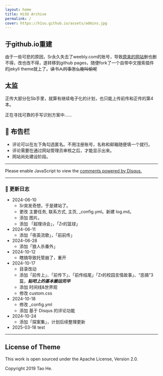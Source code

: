 ```yaml
---
layout: home
title: HiSU Archive
permalink: /
cover: https://h1su.github.io/assets/admins.jpg
---
```


## 于github.io重建

由于一些可悲的原因，Sr永久失去了weebly.com的账号，导致[原来的网站](https://timewithhisu.weebly.com/)删也删不得，改也改不得，遂转移到github pages，随便fork了一个自带中文搜索插件的jekyll theme就上了。~~读书人的事怎么能叫偷呢~~

## 太监

正传大部分在Sb手里，就算有继续电子化的计划，也只能上传前传和正传的第4本。

正在寻找可靠的手写识别方案中……


## :pushpin: 布告栏

- 评论可以在左下角勾选匿名。不用注册账号，名称和邮箱随便填一个就行。
- 评论需要在通过网站管理员审核之后，才能显示出来。
- 网站尚处建设阶段。


---

<div id="disqus_thread"></div>
<script>
    /**
    *  RECOMMENDED CONFIGURATION VARIABLES: EDIT AND UNCOMMENT THE SECTION BELOW TO INSERT DYNAMIC VALUES FROM YOUR PLATFORM OR CMS.
    *  LEARN WHY DEFINING THESE VARIABLES IS IMPORTANT: https://disqus.com/admin/universalcode/#configuration-variables    */
    /*
    var disqus_config = function () {
    this.page.url = PAGE_URL;  // Replace PAGE_URL with your page's canonical URL variable
    this.page.identifier = PAGE_IDENTIFIER; // Replace PAGE_IDENTIFIER with your page's unique identifier variable
    };
    */
    (function() { // DON'T EDIT BELOW THIS LINE
    var d = document, s = d.createElement('script');
    s.src = 'https://h1su.disqus.com/embed.js';
    s.setAttribute('data-timestamp', +new Date());
    (d.head || d.body).appendChild(s);
    })();
</script>
<noscript>Please enable JavaScript to view the <a href="https://disqus.com/?ref_noscript">comments powered by Disqus.</a></noscript>

---
### :ledger: 更新日志

- 2024-06-10
  - Sr突发奇想，于是建站了。
  - 更改 主要任务, 联系方式, 主页, _config.yml。新建 log.md。
  - 添加 图片。
  - 添加 「超理诗会」，「Zr的篮球」
- 2024-06-11
  - 添加「夜英流歌」，「前前传」
- 2024-06-28
  - 添加「狼人杀番外」  
- 2024-10-12
  - 瞎搞导致托管崩了，重开
- 2024-10-17 
  - 目录改动
  - 添加「前传上」、「前传下」、「前传结尾」「Zr的校园言情故事」、“恶搞”3篇，***贴吧上的基本搬运完毕***
  - 添加 时间线&世界观
  - 修改 custom.css
- 2024-10-18
  - 修改 _config.yml
  - 添加 基于 Disqus 的评论功能
- 2024-10-24
  - 添加「探案集」，计划后续整理更新
- 2025-03-18 test

---

## License of Theme

This work is open sourced under the Apache License, Version 2.0.

Copyright 2019 Tao He.





